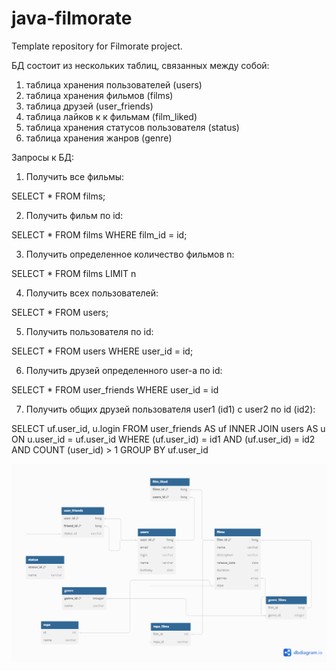 # java-filmorate
Template repository for Filmorate project.

БД состоит из нескольких таблиц, связанных между собой:
1. таблица хранения пользователей (users)
2. таблица хранения фильмов (films)
3. таблица друзей (user_friends)
4. таблица лайков к к фильмам (film_liked)
5. таблица хранения статусов пользователя (status)
6. таблица хранения жанров (genre)

Запросы к БД:

1. Получить все фильмы:

SELECT *
FROM films;

2. Получить фильм по id:

SELECT *
FROM films
WHERE film_id = id;

3. Получить определенное количество фильмов n:

SELECT *
FROM films
LIMIT n

4. Получить всех пользователей:

SELECT *
FROM users;

5. Получить пользователя по id:

SELECT *
FROM users
WHERE user_id = id;

6. Получить друзей определенного user-а по id:

SELECT *
FROM user_friends
WHERE user_id = id

7. Получить общих друзей пользователя user1 (id1) с user2 по id (id2):

SELECT uf.user_id,
       u.login
FROM user_friends AS uf
INNER JOIN users AS u ON u.user_id = uf.user_id
WHERE (uf.user_id) = id1 AND 
(uf.user_id) = id2 AND 
COUNT (user_id) > 1
GROUP BY uf.user_id

![прикладываю ER - диаграмму с таблицами БД](https://github.com/mitya5247/java-filmorate/blob/add-database/pictures/filmorate_diagram.png)
